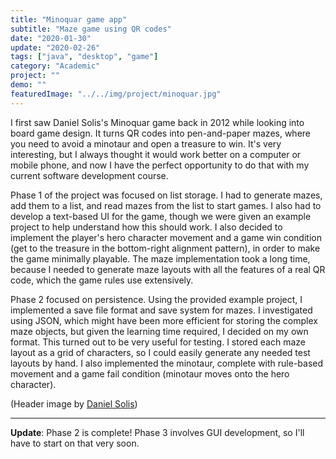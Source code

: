 ```yaml
---
title: "Minoquar game app"
subtitle: "Maze game using QR codes"
date: "2020-01-30"
update: "2020-02-26"
tags: ["java", "desktop", "game"]
category: "Academic"
project: ""
demo: ""
featuredImage: "../../img/project/minoquar.jpg"
---
```


I first saw Daniel Solis's Minoquar game back in 2012 while looking into board game design. It turns QR codes into pen-and-paper mazes, where you need to avoid a minotaur and open a treasure to win. It's very interesting, but I always thought it would work better on a computer or mobile phone, and now I have the perfect opportunity to do that with my current software development course.

Phase 1 of the project was focused on list storage. I had to generate mazes, add them to a list, and read mazes from the list to start games. I also had to develop a text-based UI for the game, though we were given an example project to help understand how this should work. I also decided to implement the player's hero character movement and a game win condition (get to the treasure in the bottom-right alignment pattern), in order to make the game minimally playable. The maze implementation took a long time, because I needed to generate maze layouts with all the features of a real QR code, which the game rules use extensively.

Phase 2 focused on persistence. Using the provided example project, I implemented a save file format and save system for mazes. I investigated using JSON, which might have been more efficient for storing the complex maze objects, but given the learning time required, I decided on my own format. This turned out to be very useful for testing. I stored each maze layout as a grid of characters, so I could easily generate any needed test layouts by hand. I also implemented the minotaur, complete with rule-based movement and a game fail condition (minotaur moves onto the hero character).

(Header image by [Daniel Solis](http://danielsolisblog.blogspot.com/))

---

**Update**: Phase 2 is complete! Phase 3 involves GUI development, so I'll have to start on that very soon.
